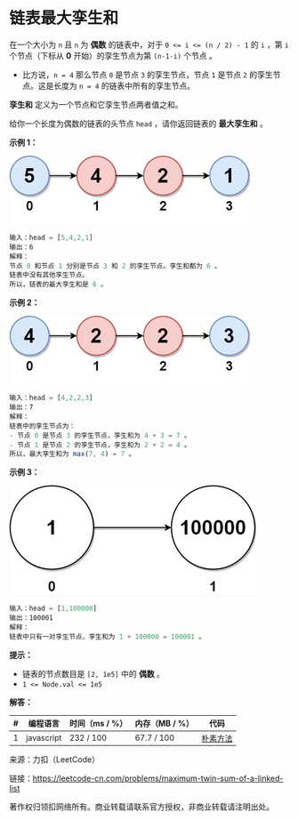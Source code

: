 # 链表最大孪生和

在一个大小为 `n` 且 `n` 为 **偶数** 的链表中，对于 `0 <= i <= (n / 2) - 1` 的 `i` ，第 `i` 个节点（下标从 **0** 开始）的孪生节点为第 `(n-1-i)` 个节点 。

- 比方说，`n = 4` 那么节点 `0` 是节点 `3` 的孪生节点，节点 `1` 是节点 `2` 的孪生节点。这是长度为 `n = 4` 的链表中所有的孪生节点。

**孪生和** 定义为一个节点和它孪生节点两者值之和。

给你一个长度为偶数的链表的头节点 `head` ，请你返回链表的 **最大孪生和** 。

**示例 1：**

![示例1](./eg1.png)

``` javascript
输入：head = [5,4,2,1]
输出：6
解释：
节点 0 和节点 1 分别是节点 3 和 2 的孪生节点。孪生和都为 6 。
链表中没有其他孪生节点。
所以，链表的最大孪生和是 6 。
```

**示例 2：**

![示例2](./eg2.png)

``` javascript
输入：head = [4,2,2,3]
输出：7
解释：
链表中的孪生节点为：
- 节点 0 是节点 3 的孪生节点，孪生和为 4 + 3 = 7 。
- 节点 1 是节点 2 的孪生节点，孪生和为 2 + 2 = 4 。
所以，最大孪生和为 max(7, 4) = 7 。
```

**示例 3：**

![示例3](./eg3.png)

``` javascript
输入：head = [1,100000]
输出：100001
解释：
链表中只有一对孪生节点，孪生和为 1 + 100000 = 100001 。
```

**提示：**

- 链表的节点数目是 `[2, 1e5]` 中的 **偶数** 。
- `1 <= Node.val <= 1e5`

**解答：**

**#**|**编程语言**|**时间（ms / %）**|**内存（MB / %）**|**代码**
--|--|--|--|--
1|javascript|232 / 100|67.7 / 100|[朴素方法](./javascript/ac_v1.js)

来源：力扣（LeetCode）

链接：https://leetcode-cn.com/problems/maximum-twin-sum-of-a-linked-list

著作权归领扣网络所有。商业转载请联系官方授权，非商业转载请注明出处。
